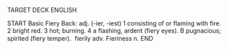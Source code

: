 TARGET DECK
ENGLISH

START
Basic
Fiery
Back: adj. (-ier, -iest) 1 consisting of or flaming with fire. 2 bright red. 3 hot; burning. 4 a flashing, ardent (fiery eyes). B pugnacious; spirited (fiery temper).  fierily adv. Fieriness n.
END
